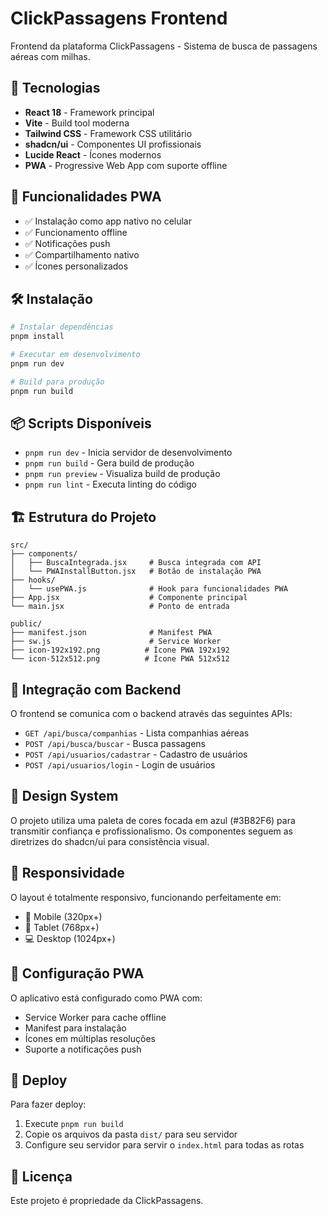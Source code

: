 # ClickPassagens Frontend

Frontend da plataforma ClickPassagens - Sistema de busca de passagens aéreas com milhas.

## 🚀 Tecnologias

- **React 18** - Framework principal
- **Vite** - Build tool moderna
- **Tailwind CSS** - Framework CSS utilitário
- **shadcn/ui** - Componentes UI profissionais
- **Lucide React** - Ícones modernos
- **PWA** - Progressive Web App com suporte offline

## 📱 Funcionalidades PWA

- ✅ Instalação como app nativo no celular
- ✅ Funcionamento offline
- ✅ Notificações push
- ✅ Compartilhamento nativo
- ✅ Ícones personalizados

## 🛠️ Instalação

```bash
# Instalar dependências
pnpm install

# Executar em desenvolvimento
pnpm run dev

# Build para produção
pnpm run build
```

## 📦 Scripts Disponíveis

- `pnpm run dev` - Inicia servidor de desenvolvimento
- `pnpm run build` - Gera build de produção
- `pnpm run preview` - Visualiza build de produção
- `pnpm run lint` - Executa linting do código

## 🏗️ Estrutura do Projeto

```
src/
├── components/
│   ├── BuscaIntegrada.jsx     # Busca integrada com API
│   └── PWAInstallButton.jsx   # Botão de instalação PWA
├── hooks/
│   └── usePWA.js              # Hook para funcionalidades PWA
├── App.jsx                    # Componente principal
└── main.jsx                   # Ponto de entrada

public/
├── manifest.json              # Manifest PWA
├── sw.js                      # Service Worker
├── icon-192x192.png          # Ícone PWA 192x192
└── icon-512x512.png          # Ícone PWA 512x512
```

## 🔗 Integração com Backend

O frontend se comunica com o backend através das seguintes APIs:

- `GET /api/busca/companhias` - Lista companhias aéreas
- `POST /api/busca/buscar` - Busca passagens
- `POST /api/usuarios/cadastrar` - Cadastro de usuários
- `POST /api/usuarios/login` - Login de usuários

## 🎨 Design System

O projeto utiliza uma paleta de cores focada em azul (#3B82F6) para transmitir confiança e profissionalismo. Os componentes seguem as diretrizes do shadcn/ui para consistência visual.

## 📱 Responsividade

O layout é totalmente responsivo, funcionando perfeitamente em:
- 📱 Mobile (320px+)
- 📱 Tablet (768px+)
- 💻 Desktop (1024px+)

## 🔧 Configuração PWA

O aplicativo está configurado como PWA com:
- Service Worker para cache offline
- Manifest para instalação
- Ícones em múltiplas resoluções
- Suporte a notificações push

## 🚀 Deploy

Para fazer deploy:

1. Execute `pnpm run build`
2. Copie os arquivos da pasta `dist/` para seu servidor
3. Configure seu servidor para servir o `index.html` para todas as rotas

## 📄 Licença

Este projeto é propriedade da ClickPassagens.
